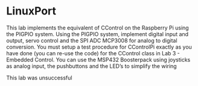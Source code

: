 # LinuxPort
This lab implements the equivalent of CControl on the Raspberry Pi using the PIGPIO system. Using the PIGPIO system, implement digital input and output, servo control and the SPI ADC MCP3008 for analog to digital conversion. You must setup a test procedure for CControlPi exactly as you have done (you can re-use the code) for the CControl class in Lab 3 - Embedded Control. You can use the MSP432 Boosterpack using joysticks as analog input, the pushbuttons and the LED’s to simplify the wiring

This lab was unsuccessful
